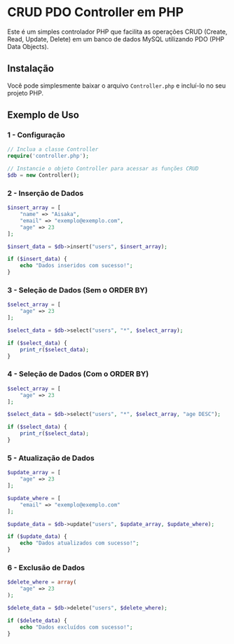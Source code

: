 # CRUD PDO Controller em PHP

Este é um simples controlador PHP que facilita as operações CRUD (Create, Read, Update, Delete) em um banco de dados MySQL utilizando PDO (PHP Data Objects).

## Instalação

Você pode simplesmente baixar o arquivo `Controller.php` e incluí-lo no seu projeto PHP.

## Exemplo de Uso

### 1 - Configuração

```php
// Inclua a classe Controller
require('controller.php');

// Instancie o objeto Controller para acessar as funções CRUD
$db = new Controller();
```
### 2 - Inserção de Dados

```php
$insert_array = [
    "name" => "Aisaka",
    "email" => "exemplo@exemplo.com",
    "age" => 23
];

$insert_data = $db->insert("users", $insert_array);

if ($insert_data) {
    echo "Dados inseridos com sucesso!";
}
```

### 3 - Seleção de Dados (Sem o ORDER BY)

```php
$select_array = [
    "age" => 23
];

$select_data = $db->select("users", "*", $select_array);

if ($select_data) {
    print_r($select_data);
}
```

### 4 - Seleção de Dados (Com o ORDER BY)

```php
$select_array = [
    "age" => 23
];

$select_data = $db->select("users", "*", $select_array, "age DESC");

if ($select_data) {
    print_r($select_data);
}
```

### 5 - Atualização de Dados

```php
$update_array = [
    "age" => 23
];

$update_where = [
    "email" => "exemplo@exemplo.com"
];

$update_data = $db->update("users", $update_array, $update_where);

if ($update_data) {
    echo "Dados atualizados com sucesso!";
}
```

### 6 - Exclusão de Dados

```php
$delete_where = array(
    "age" => 23
);

$delete_data = $db->delete("users", $delete_where);

if ($delete_data) {
    echo "Dados excluídos com sucesso!";
}
```
